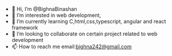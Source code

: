 - 👋 Hi, I’m @BighnaBinashan
- 👀 I’m interested in web development,
- 🌱 I’m currently learning C,html,css,typescript, angular and react framework
- 💞️ I’m looking to collaborate on certain project related to web development
- 📫 How to reach me email:bighna242@gmail.com

<!---
BighnaBinashan/BighnaBinashan is a ✨ special ✨ repository because its `README.md` (this file) appears on your GitHub profile.
You can click the Preview link to take a look at your changes.
--->
